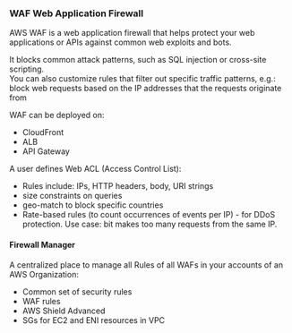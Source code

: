 ### WAF Web Application Firewall

AWS WAF is a web application firewall that helps protect your web applications or APIs against common web exploits and bots.

It blocks common attack patterns, such as SQL injection or cross-site scripting.\
You can also customize rules that filter out specific traffic patterns, e.g.:\
block web requests based on the IP addresses that the requests originate from

WAF can be deployed on:
* CloudFront
* ALB
* API Gateway

A user defines Web ACL (Access Control List):
* Rules include: IPs, HTTP headers, body, URI strings
* size constraints on queries
* geo-match to block specific countries
* Rate-based rules (to count occurrences of events per IP) - for DDoS protection. Use case: bit makes too many requests from the same IP.

#### Firewall Manager
A centralized place to manage all Rules of all WAFs in your accounts of an AWS Organization:
* Common set of security rules
* WAF rules
* AWS Shield Advanced
* SGs for EC2 and ENI resources in VPC
